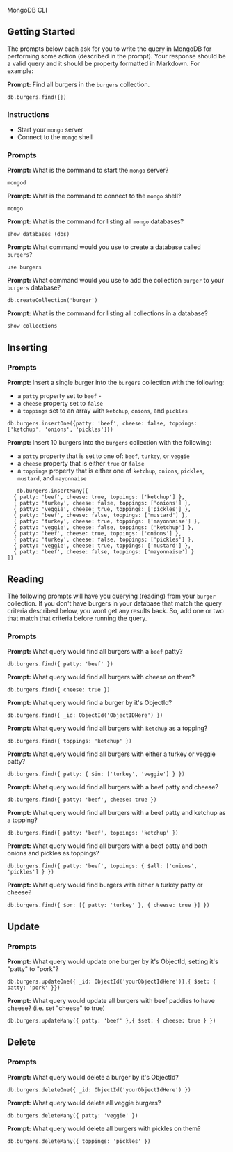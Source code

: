MongoDB CLI

## Getting Started

The prompts below each ask for you to write the query in MongoDB for performing
some action (described in the prompt). Your response should be a valid query and
it should be property formatted in Markdown. For example:

**Prompt:** Find all burgers in the `burgers` collection.

```
db.burgers.find({})
```

### Instructions

* Start your `mongo` server
* Connect to the `mongo` shell

### Prompts

**Prompt:** What is the command to start the `mongo` server?

``` mongod ```

**Prompt:** What is the command to connect to the `mongo` shell?

``` mongo ```

**Prompt:** What is the command for listing all `mongo` databases?

``` show databases (dbs) ```

**Prompt:** What command would you use to create a database called `burgers`?

``` use burgers ```

**Prompt:** What command would you use to add the collection `burger` to your
`burgers` database?

``` db.createCollection('burger') ```


**Prompt:** What is the command for listing all collections in a database?

``` show collections ```


## Inserting

### Prompts

**Prompt:** Insert a single burger into the `burgers` collection with the
following:

* a `patty` property set to `beef`  -
* a `cheese` property set to `false`
* a `toppings` set to an array with `ketchup`, `onions`, and `pickles`

``` db.burgers.insertOne({patty: 'beef', cheese: false, toppings: ['ketchup', 'onions', 'pickles']}) ```


**Prompt:** Insert 10 burgers into the `burgers` collection with the following:

* a `patty` property that is set to one of: `beef`, `turkey`, or `veggie`
* a `cheese` property that is either `true` or `false`
* a `toppings` property that is either one of `ketchup`, `onions`, `pickles`,
  `mustard`, and `mayonnaise`

```
   db.burgers.insertMany([
  { patty: 'beef', cheese: true, toppings: ['ketchup'] },
  { patty: 'turkey', cheese: false, toppings: ['onions'] },
  { patty: 'veggie', cheese: true, toppings: ['pickles'] },
  { patty: 'beef', cheese: false, toppings: ['mustard'] },
  { patty: 'turkey', cheese: true, toppings: ['mayonnaise'] },
  { patty: 'veggie', cheese: false, toppings: ['ketchup'] },
  { patty: 'beef', cheese: true, toppings: ['onions'] },
  { patty: 'turkey', cheese: false, toppings: ['pickles'] },
  { patty: 'veggie', cheese: true, toppings: ['mustard'] },
  { patty: 'beef', cheese: false, toppings: ['mayonnaise'] }
])
```
## Reading

The following prompts will have you querying (reading) from your `burger`
collection. If you don't have burgers in your database that match the query
criteria described below, you wont get any results back. So, add one or two that
match that criteria before running the query.

### Prompts

**Prompt:** What query would find all burgers with a `beef` patty?

``` db.burgers.find({ patty: 'beef' }) ```


**Prompt:** What query would find all burgers with cheese on them?

``` db.burgers.find({ cheese: true }) ```


**Prompt:** What query would find a burger by it's ObjectId?

 ``` db.burgers.find({ _id: ObjectId('ObjectIDHere') })  ```


**Prompt:** What query would find all burgers with `ketchup` as a topping?

``` db.burgers.find({ toppings: 'ketchup' }) ```

**Prompt:** What query would find all burgers with either a turkey or veggie
patty?

``` db.burgers.find({ patty: { $in: ['turkey', 'veggie'] } }) ```


**Prompt:** What query would find all burgers with a beef patty and cheese?

``` db.burgers.find({ patty: 'beef', cheese: true }) ```

**Prompt:** What query would find all burgers with a beef patty and ketchup as
a topping?

``` db.burgers.find({ patty: 'beef', toppings: 'ketchup' }) ```


**Prompt:** What query would find all burgers with a beef patty and both onions
and pickles as toppings?

``` db.burgers.find({ patty: 'beef', toppings: { $all: ['onions', 'pickles'] } }) ```


**Prompt:** What query would find burgers with either a turkey patty or cheese?

``` db.burgers.find({ $or: [{ patty: 'turkey' }, { cheese: true }] }) ```

## Update

### Prompts

**Prompt:** What query would update one burger by it's ObjectId, setting it's
"patty" to "pork"?

``` db.burgers.updateOne({ _id: ObjectId('yourObjectIdHere')},{ $set: { patty: 'pork' }}) ```


**Prompt:** What query would update all burgers with beef paddies to have
cheese? (i.e. set "cheese" to true)

``` db.burgers.updateMany({ patty: 'beef' },{ $set: { cheese: true } }) ```

## Delete

### Prompts

**Prompt:** What query would delete a burger by it's ObjectId?

``` db.burgers.deleteOne({ _id: ObjectId('yourObjectIdHere') }) ```

**Prompt:** What query would delete all veggie burgers?

``` db.burgers.deleteMany({ patty: 'veggie' }) ```

**Prompt:** What query would delete all burgers with pickles on them?

``` db.burgers.deleteMany({ toppings: 'pickles' }) ```
